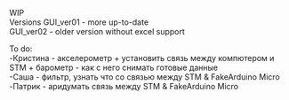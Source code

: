 WIP<br>
Versions
GUI_ver01 - more up-to-date <br>
GUI_ver02 - older version without excel support<br>

To do: <br>
-Кристина - акселерометр + установить связь между компютером и STM + барометр - как с него снимать готовые данные<br>
-Саша - фильтр, узнать что со связью между STM & FakeArduino Micro<br>
-Патрик - аридумать связь между STM & FakeArduino Micro<br>
